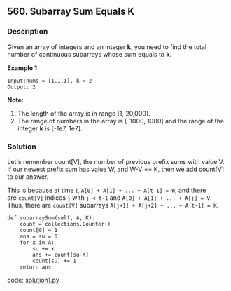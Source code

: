 ## 560. Subarray Sum Equals K

### Description

Given an array of integers and an integer **k**, you need to find the total number of continuous subarrays whose sum equals to **k**.

**Example 1:**

```
Input:nums = [1,1,1], k = 2
Output: 2

```

**Note:**

1. The length of the array is in range [1, 20,000].
2. The range of numbers in the array is [-1000, 1000] and the range of the integer **k** is [-1e7, 1e7].

### Solution

Let's remember count[V], the number of previous prefix sums with value V. If our newest prefix sum has value W, and W-V == K, then we add count[V] to our answer.

This is because at time t, `A[0] + A[1] + ... + A[t-1] = W`, and there are `count[V]` indices `j` with `j < t-1` and `A[0] + A[1] + ... + A[j] = V`. Thus, there are `count[V]` subarrays `A[j+1] + A[j+2] + ... + A[t-1] = K`.

```
def subarraySum(self, A, K):
    count = collections.Counter()
    count[0] = 1
    ans = su = 0
    for x in A:
        su += x
        ans += count[su-K]
        count[su] += 1
    return ans
```

code: [solution1.py](solution1.py)